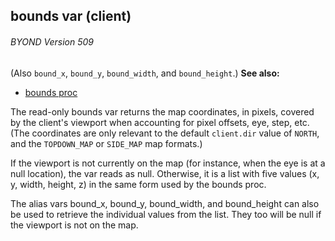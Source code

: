 ## bounds var (client) 
###### BYOND Version 509
(Also `bound_x`, `bound_y`, `bound_width`, and `bound_height`.)
**See also:**
+   [bounds proc](/ref/proc/bounds.md) 

The read-only bounds var returns the map coordinates, in
pixels, covered by the client\'s viewport when accounting for pixel
offsets, eye, step, etc. (The coordinates are only relevant to the
default `client.dir` value of `NORTH`, and the `TOPDOWN_MAP` or
`SIDE_MAP` map formats.) 

If the viewport is not currently on
the map (for instance, when the eye is at a null location), the var
reads as null. Otherwise, it is a list with five values (x, y, width,
height, z) in the same form used by the bounds proc. 

The alias
vars bound_x, bound_y, bound_width, and bound_height can also be used to
retrieve the individual values from the list. They too will be null if
the viewport is not on the map.